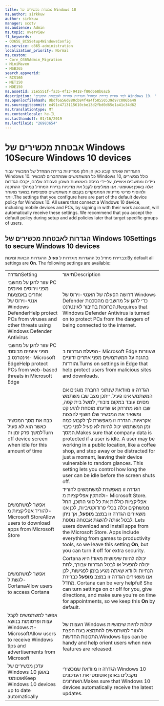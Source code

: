 ```yaml
---
title: אבטחת מכשירים של Windows 10
ms.author: sirkkuw
author: sirkkuw
manager: scotv
ms.audience: Admin
ms.topic: overview
f1_keywords:
- O365E_BCSSetup4WindowsConfig
ms.service: o365-administration
localization_priority: Normal
ms.custom:
- Core_O365Admin_Migration
- MiniMaven
- MSB365
search.appverid:
- BCS160
- MET150
- MOE150
ms.assetid: 21e5551f-fa35-4f13-9418-f80d668b6a2b
description: 'למד אודות ברירת המחדל והגדרות אחרות לאבטחת התקנים Windows 10. '
ms.openlocfilehash: 0bdf6a56d880cb84f4a4f50550539d97c006ba49
ms.sourcegitcommit: e491c4713115610cbe13d2fbd0d65e1a41c34d62
ms.translationtype: MT
ms.contentlocale: he-IL
ms.lasthandoff: 01/16/2019
ms.locfileid: "26983654"
---
```

# <a name="secure-windows-10-devices"></a><span data-ttu-id="ce3e0-103">אבטחת מכשירים של Windows 10</span><span class="sxs-lookup"><span data-stu-id="ce3e0-103">Secure Windows 10 devices</span></span>

<span data-ttu-id="ce3e0-p101">ההגדרות שאתה קובע כאן הן חלק ממדיניות ברירת המחדל של המכשיר עבור Windows 10. כל המשתמשים שמתחברים למכשיר Windows 10, כולל מכשירים ניידים ומחשבים אישיים, על-ידי כניסה באמצעות חשבון העבודה שלהם, יקבלו הגדרות אלה באופן אוטומטי. אנו ממליצים לקבל את מדיניות ברירת המחדל במהלך ההתקנה ולהוסיף פריטי מדיניות המתמקדים בקבוצות משתמשים ספציפיות במועד מאוחר יותר.</span><span class="sxs-lookup"><span data-stu-id="ce3e0-p101">The settings that you configure here are part of the default device policy for Windows 10. All users that connect a Windows 10 device, including mobile devices and PCs, by signing in with their work account, will automatically receive these settings. We recommend that you accept the default policy during setup and add policies later that target specific groups of users.</span></span>
  
## <a name="settings-to-secure-windows-10-devices"></a><span data-ttu-id="ce3e0-107">הגדרות לאבטחת מכשירים של Windows 10</span><span class="sxs-lookup"><span data-stu-id="ce3e0-107">Settings to secure Windows 10 devices</span></span>

<span data-ttu-id="ce3e0-p102">כברירת מחדל כל ההגדרות מוגדרות ל **פעיל**. ההגדרות הבאות זמינות:</span><span class="sxs-lookup"><span data-stu-id="ce3e0-p102">By default all settings are **On**. The following settings are available:</span></span>
  
|||
|:-----|:-----|
|<span data-ttu-id="ce3e0-110">הגדרה</span><span class="sxs-lookup"><span data-stu-id="ce3e0-110">Setting</span></span>  <br/> |<span data-ttu-id="ce3e0-111">תיאור</span><span class="sxs-lookup"><span data-stu-id="ce3e0-111">Description</span></span>  <br/> |
|<span data-ttu-id="ce3e0-112">עזור להגן על מחשבי PC מפני וירוסים ואיומים אחרים באמצעות אנטי-וירוס של Windows Defender</span><span class="sxs-lookup"><span data-stu-id="ce3e0-112">Help protect PCs from viruses and other threats using Windows Defender Antivirus</span></span>  <br/> |<span data-ttu-id="ce3e0-113">דרושה הפעלה של האנטי-וירוס של Windows Defender כדי להגן על מחשבים מהסכנות הכרוכות בחיבור לאינטרנט.</span><span class="sxs-lookup"><span data-stu-id="ce3e0-113">Requires that Windows Defender Antivirus is turned on to protect PCs from the dangers of being connected to the internet.</span></span>  <br/> |
|<span data-ttu-id="ce3e0-114">עזור להגן על מחשבי PC מפני איומים מבוססי אינטרנט ב- Microsoft Edge</span><span class="sxs-lookup"><span data-stu-id="ce3e0-114">Help protect PCs from web-based threats in Microsoft Edge</span></span>  <br/> |<span data-ttu-id="ce3e0-115">הפעלת הגדרות ב- Microsoft Edge שעוזרות בהגנה על המשתמשים מפני אתרים זדוניים והורדות.</span><span class="sxs-lookup"><span data-stu-id="ce3e0-115">Turns on settings in Edge that help protect users from malicious sites and downloads.</span></span>  <br/> |
|<span data-ttu-id="ce3e0-116">כבה את מסך המכשיר כאשר הוא לא פעיל למשך פרק זמן זה</span><span class="sxs-lookup"><span data-stu-id="ce3e0-116">Turn off device screen when idle for this amount of time</span></span>  <br/> |<span data-ttu-id="ce3e0-p103">הגדרה זו מוודאת שנתוני החברה מוגנים אם המשתמש אינו פעיל. ייתכן מצב שבו משתמש מסוים עובד במקום ציבורי, למשל בית קפה, שבו הוא מתרחק או שדעתו מוסחת לרגע קט ומשאיר את המכשיר שלו חשוף להצצות אקראיות. הגדרה זו מאפשרת לך לקבוע כמה זמן המשתמש יכול להיות לא פעיל לפני כיבוי המסך.</span><span class="sxs-lookup"><span data-stu-id="ce3e0-p103">Makes sure that company data is protected if a user is idle. A user may be working in a public location, like a coffee shop, and step away or be distracted for just a moment, leaving their device vulnerable to random glances. This setting lets you control how long the user can be idle before the screen shuts off.</span></span>  <br/> |
|<span data-ttu-id="ce3e0-120">אפשר למשתמשים להוריד אפליקציות מ- Microsoft Store</span><span class="sxs-lookup"><span data-stu-id="ce3e0-120">Allow users to download apps from Microsoft Store</span></span>  <br/> |<span data-ttu-id="ce3e0-p104">הגדרה זו מאפשרת למשתמשים להוריד ולהתקין אפליקציות מ- Microsoft Store. אפליקציות כוללות את כל סוגי התוכן, החל ממשחקים וכלה בכלי פרודוקטיביות, לכן אנו משאירים הגדרה זו במצב **מופעל**, אך ניתן לבטל אותה להשגת אבטחה נוספת.  </span><span class="sxs-lookup"><span data-stu-id="ce3e0-p104">Lets users download and install apps from the Microsoft Store. Apps include everything from games to productivity tools, so we leave this setting **On**, but you can turn it off for extra security.  </span></span><br/> |
|<span data-ttu-id="ce3e0-123">אפשר למשתמשים לגשת ל- Cortana</span><span class="sxs-lookup"><span data-stu-id="ce3e0-123">Allow users to access Cortana</span></span>  <br/> |<span data-ttu-id="ce3e0-p105">Cortana יכולה להיות שימושית מאוד! היא יכולה להפעיל או לבטל הגדרות עבורך, לתת הנחיות ולוודא שאתה מגיע בזמן לפגישות, לכן אנו משאירים הגדרה זו במצב **מופעל** כברירת מחדל.  </span><span class="sxs-lookup"><span data-stu-id="ce3e0-p105">Cortana can be very helpful! She can turn settings on or off for you, give directions, and make sure you're on time for appointments, so we keep this **On** by default.  </span></span><br/> |
|<span data-ttu-id="ce3e0-126">אפשר למשתמשים לקבל עצות ופרסומות בנושא Windows מ- Microsoft</span><span class="sxs-lookup"><span data-stu-id="ce3e0-126">Allow users to receive Windows tips and advertisements from Microsoft</span></span>  <br/> |<span data-ttu-id="ce3e0-127">העצות של Windows יכולות להיות שימושיות ולעזור למשתמשים להתמצא בעת הפצת התכונות החדשות.</span><span class="sxs-lookup"><span data-stu-id="ce3e0-127">Windows tips can be handy and help orient users when new features are released.</span></span>  <br/> |
|<span data-ttu-id="ce3e0-128">עדכן מכשירים של Windows 10 באופן אוטומטי</span><span class="sxs-lookup"><span data-stu-id="ce3e0-128">Keep Windows 10 devices up to date automatically</span></span>  <br/> |<span data-ttu-id="ce3e0-129">הגדרה זו מוודאת שמכשירי Windows 10 מקבלים באופן אוטומטי את העדכונים האחרונים.</span><span class="sxs-lookup"><span data-stu-id="ce3e0-129">Makes sure that Windows 10 devices automatically receive the latest updates.</span></span>  <br/> |
   

